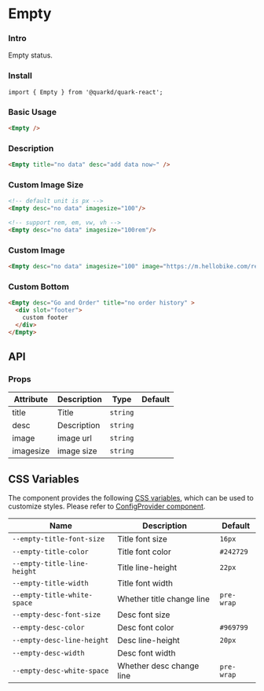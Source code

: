 # Empty

### Intro

Empty status.

### Install

```tsx
import { Empty } from '@quarkd/quark-react';
```

### Basic Usage

```html
<Empty />
```


### Description

```html
<Empty title="no data" desc="add data now~" />
```

### Custom Image Size

```html
<!-- default unit is px -->
<Empty desc="no data" imagesize="100"/>

<!-- support rem, em, vw, vh -->
<Empty desc="no data" imagesize="100rem"/>
```

### Custom Image

```html
<Empty desc="no data" imagesize="100" image="https://m.hellobike.com/resource/helloyun/13459/fkntv_custom-empty-image.png" />
```

### Custom Bottom

```html
<Empty desc="Go and Order" title="no order history" >
  <div slot="footer">
    custom footer
  </div>
</Empty>
```

## API

### Props

| Attribute    | Description                      | Type        | Default  |
|--------------|----------------------------------|-------------|----------|
| title        | Title                            | `string`    |          |
| desc         | Description                      | `string`    |          |
| image        | image url                        | `string`    |          |
| imagesize    | image size                       | `string`    |          |


## CSS Variables

The component provides the following [CSS variables](https://developer.mozilla.org/zh-CN/docs/Web/CSS/Using_CSS_custom_properties), which can be used to customize styles. Please refer to [ConfigProvider component](#/zh-CN/guide/theme).

| Name                        | Description                         | Default         |
| --------------------------- | ----------------------------------- | --------------- |
| `--empty-title-font-size`   | Title font size                     | `16px`
| `--empty-title-color`       | Title font color                    | `#242729`
| `--empty-title-line-height` | Title line-height                   | `22px`
| `--empty-title-width`       | Title font width                    |
| `--empty-title-white-space` | Whether title change line           | `pre-wrap`
| `--empty-desc-font-size`    | Desc font size                      |
| `--empty-desc-color`        | Desc font color                     | `#969799`
| `--empty-desc-line-height`  | Desc line-height                    | `20px`
| `--empty-desc-width`        | Desc font width                     |
| `--empty-desc-white-space`  | Whether desc change line            | `pre-wrap`
